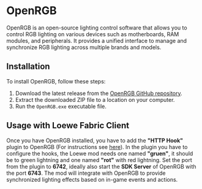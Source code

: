# OpenRGB

OpenRGB is an open-source lighting control software that allows you to control RGB lighting on various devices such as motherboards, RAM modules, and peripherals. It provides a unified interface to manage and synchronize RGB lighting across multiple brands and models.

## Installation

To install OpenRGB, follow these steps:

1. Download the latest release from the [OpenRGB GitHub repository](https://github.com/CalcProgrammer1/OpenRGB/releases).
2. Extract the downloaded ZIP file to a location on your computer.
3. Run the `OpenRGB.exe` executable file.

## Usage with Loewe Fabric Client

Once you have OpenRGB installed, you have to add the **"HTTP Hook"** plugin to OpenRGB (For instructions see [here](https://gitlab.com/OpenRGBDevelopers/OpenRGBHttpHookPlugin)). 
In the plugin you have to configure the hooks, the Loewe mod needs one named **"gruen"**, it should be to green lightning and one named **"rot"** with red lightning. 
Set the port from the plugin to **6742**, ideally also start the **SDK Server** of OpenRGB with the port **6743**. The mod will integrate with OpenRGB to provide synchronized lighting effects based on in-game events and actions.